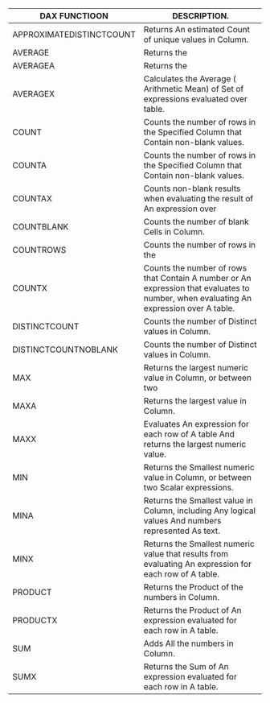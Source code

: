 | DAX FUNCTIOON | DESCRIPTION. |
| ------------------------ | -------------------------------------------------------| 
| APPROXIMATEDISTINCTCOUNT | Returns An estimated Count of unique values in  Column. |
| AVERAGE | Returns the | Average (Arithmetic  Mean) of All the numbers in  Column. |
| AVERAGEA | Returns the | Average (Arithmetic  Mean) of the values in  Column. |
| AVERAGEX  |  Calculates the Average ( Arithmetic  Mean) of  Set of expressions evaluated over table. |
| COUNT  |  Counts the number of rows in the  Specified Column that  Contain non-blank values. |
| COUNTA  |  Counts the number of rows in the  Specified Column that  Contain non-blank values. |
| COUNTAX  |  Counts non-blank results when evaluating the result of  An expression over | A table. |
| COUNTBLANK  |  Counts the number of blank  Cells in  Column. |
| COUNTROWS  |  Counts the number of rows in the | Specified table, or in | A table | Defined by | An expression. |
| COUNTX  |  Counts the number of rows that  Contain  A number or  An expression that evaluates to   number, when evaluating An expression over  A table. |
| DISTINCTCOUNT  |  Counts the number of  Distinct values in  Column. |
| DISTINCTCOUNTNOBLANK  |  Counts the number of  Distinct values in  Column. |
| MAX | Returns the largest numeric value in  Column, or between two | Scalar expressions. |
| MAXA | Returns the largest value in  Column. |
| MAXX | Evaluates  An expression for each row of  A table  And returns the largest numeric value. |
| MIN | Returns the  Smallest numeric value in  Column, or between two  Scalar expressions. |
| MINA | Returns the  Smallest value in  Column, including Any logical values  And numbers represented  As text. |
| MINX | Returns the  Smallest numeric value that results from evaluating  An expression for each row of  A table. |
| PRODUCT | Returns the  Product of the numbers in  Column. |
| PRODUCTX | Returns the  Product of  An expression evaluated for each row in  A table. |
| SUM  |  Adds  All the numbers in  Column. |
| SUMX | Returns the  Sum of  An expression evaluated for each row in  A table. |
